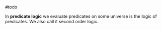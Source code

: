 #todo 

In **predicate logic** we evaluate predicates on some universe is the logic of predicates. We also call it second order logic.